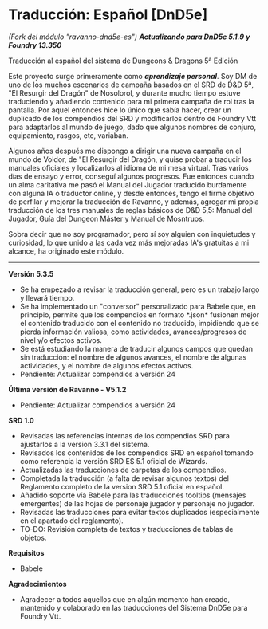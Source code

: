 # Traducción: Español [DnD5e]
*(Fork del módulo "ravanno-dnd5e-es")*
***Actualizando para DnD5e 5.1.9 y Foundry 13.350***

Traducción al español del sistema de Dungeons & Dragons 5ª Edición

Este proyecto surge primeramente como ***aprendizaje personal***. Soy DM de uno de los muchos escenarios de campaña basados en el SRD de D&D 5ª, "El Resurgir del Dragón" de Nosolorol, y durante mucho tiempo estuve traduciendo y añadiendo contenido para mi primera campaña de rol tras la pantalla. Por aquel entonces hice lo único que sabía hacer, crear un duplicado de los compendios del SRD y modificarlos dentro de Foundry Vtt para adaptarlos al mundo de juego, dado que algunos nombres de conjuro, equipamiento, rasgos, etc, variaban.

Algunos años después me dispongo a dirigir una nueva campaña en el mundo de Voldor, de "El Resurgir del Dragón, y quise probar a traducir los manuales oficiales y localizarlos al idioma de mi mesa virtual. Tras varios días de ensayo y error, conseguí algunos progresos. Fue entonces cuando un alma caritativa me pasó el Manual del Jugador traducido burdamente con alguna IA o traductor online, y desde entonces, tengo el firme objetivo de perfilar y mejorar la traducción de Ravanno, y además, agregar mi propia traducción de los tres manuales de reglas básicos de D&D 5,5: Manual del Jugador, Guía del Dungeon Máster y Manual de Mosntruos.

Sobra decir que no soy programador, pero sí soy alguien con inquietudes y curiosidad, lo que unido a las cada vez más mejoradas IA's gratuitas a mi alcance, ha originado este módulo.

<hr>

**Versión 5.3.5**
<ul><li>Se ha empezado a revisar la traducción general, pero es un trabajo largo y llevará tiempo.</li>
<li>Se ha implementado un "conversor" personalizado para Babele que, en principio, permite que los compendios en formato *.json* fusionen mejor el contenido traducido con el contenido no traducido, impidiendo que se pierda información valiosa, como actividades, avances/progresos de nivel y/o efectos activos.</li>
<li>Se está estudiando la manera de traducir algunos campos que quedan sin traducción: el nombre de algunos avances, el nombre de algunas actividades, y el nombre de algunos efectos activos.</li>
<li>Pendiente: Actualizar compendios a versión 24</li></ul>
 
**Última versión de Ravanno - V5.1.2**
- Pendiente: Actualizar compendios a versión 24

**SRD 1.0**
- Revisadas las referencias internas de los compendios SRD para ajustarlos a la version 3.3.1 del sistema.
- Revisados los contenidos de los compendios SRD en español tomando como referencia la versión SRD ES 5.1 oficial de Wizards.
- Actualizadas las traducciones de carpetas de los compendios.
- Completada la traducción (a falta de revisar algunos textos) del Reglamento completo de la version SRD 5.1 oficial en español.
- Añadido soporte vía Babele para las traducciones tooltips (mensajes emergentes) de las hojas de personaje jugador y personaje no jugador.
- Revisadas las traducciones para evitar textos duplicados (especialmente en el apartado del reglamento).
- TO-DO: Revisión completa de textos y traducciones de tablas de objetos.

**Requisitos**
- Babele

**Agradecimientos**
- Agradecer a todos aquellos que en algún momento han creado, mantenido y colaborado en las traducciones del Sistema DnD5e para Foundry Vtt.
